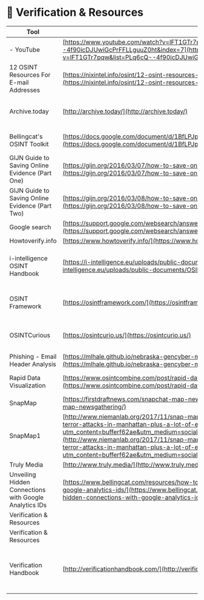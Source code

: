 # 📖 Verification & Resources

| Tool | URL | Description |
|------|-----|-------------|
| - YouTube | [https://www.youtube.com/watch?v=lFT1GTr7pqw&list=PLq6cQ--4f90icDJUwiGcPrFFLLguuZ0ht&index=7](https://www.youtube.com/watch?v=lFT1GTr7pqw&list=PLq6cQ--4f90icDJUwiGcPrFFLLguuZ0ht&index=7) | - YouTube |
| 12 OSINT Resources For E-mail Addresses | [https://nixintel.info/osint/12-osint-resources-for-e-mail-addresses/](https://nixintel.info/osint/12-osint-resources-for-e-mail-addresses/) | Email Search Learning |
| Archive.today | [http://archive.today/](http://archive.today/) | An archive site that captures snapshots of web pages. |
| Bellingcat's OSINT Toolkit | [https://docs.google.com/document/d/1BfLPJpRtyq4RFtHJoNpvWQjmGnyVkfE2HYoICKOGguA/edit](https://docs.google.com/document/d/1BfLPJpRtyq4RFtHJoNpvWQjmGnyVkfE2HYoICKOGguA/edit) | A curated list of tools and resources. |
| GIJN Guide to Saving Online Evidence (Part One) | [https://gijn.org/2016/03/07/how-to-save-online-evidence-and-why-it-matters-part-one/](https://gijn.org/2016/03/07/how-to-save-online-evidence-and-why-it-matters-part-one/) | Evidence Capture & Documentation |
| GIJN Guide to Saving Online Evidence (Part Two) | [https://gijn.org/2016/03/08/how-to-save-online-evidence-and-why-it-matters-part-two/](https://gijn.org/2016/03/08/how-to-save-online-evidence-and-why-it-matters-part-two/) | Evidence Capture & Documentation |
| Google search | [https://support.google.com/websearch/answer/2466433?p=adv_operators&hl=en&rd=1](https://support.google.com/websearch/answer/2466433?p=adv_operators&hl=en&rd=1) | Google search |
| Howtoverify.info | [https://www.howtoverify.info/](https://www.howtoverify.info/) | Howtoverify.info |
| i-intelligence OSINT Handbook | [https://i-intelligence.eu/uploads/public-documents/OSINT_Handbook_2020.pdf](https://i-intelligence.eu/uploads/public-documents/OSINT_Handbook_2020.pdf) | A comprehensive PDF handbook on OSINT methods. |
| OSINT Framework | [https://osintframework.com/](https://osintframework.com/) | A framework for organizing OSINT tools by category. |
| OSINTCurious | [https://osintcurio.us/](https://osintcurio.us/) | A blog and project dedicated to OSINT learning. |
| Phishing - Email Header Analysis | [https://mlhale.github.io/nebraska-gencyber-modules/2021/phishing/email-headeranalysis/](https://mlhale.github.io/nebraska-gencyber-modules/2021/phishing/email-headeranalysis/) | Email Header Analysis |
| Rapid Data Visualization | [https://www.osintcombine.com/post/rapid-data-visualization](https://www.osintcombine.com/post/rapid-data-visualization) | Data Visualization & Analysis |
| SnapMap | [https://firstdraftnews.com/snapchat-map-newsgathering/](https://firstdraftnews.com/snapchat-map-newsgathering/) | SnapMap |
| SnapMap1 | [http://www.niemanlab.org/2017/11/snap-maps-offered-real-time-coverage-of-tuesdays-terror-attacks-in-manhattan-plus-a-lot-of-emoji/?utm_content=bufferf62ae&utm_medium=social&utm_source=twitter.com&utm_campaign=buffer](http://www.niemanlab.org/2017/11/snap-maps-offered-real-time-coverage-of-tuesdays-terror-attacks-in-manhattan-plus-a-lot-of-emoji/?utm_content=bufferf62ae&utm_medium=social&utm_source=twitter.com&utm_campaign=buffer) | SnapMap1 |
| Truly Media | [http://www.truly.media/](http://www.truly.media/) | Truly Media |
| Unveiling Hidden Connections with Google Analytics IDs | [https://www.bellingcat.com/resources/how-tos/2015/07/23/unveiling-hidden-connections-with-google-analytics-ids/](https://www.bellingcat.com/resources/how-tos/2015/07/23/unveiling-hidden-connections-with-google-analytics-ids/) | OSINT Learning Website Source Code |
| Verification & Resources | | 16+ |
| Verification & Resources | | Active |
| Verification Handbook | [http://verificationhandbook.com/](http://verificationhandbook.com/) | The definitive guide for verifying digital content for emergency coverage. |
